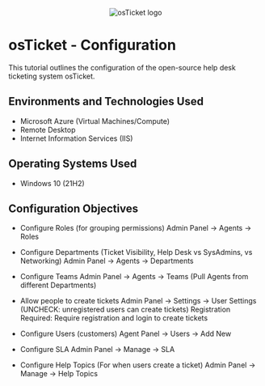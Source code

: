 <p align="center">
<img src="https://i.imgur.com/Clzj7Xs.png" alt="osTicket logo"/>
</p>

<h1>osTicket - Configuration</h1>
This tutorial outlines the configuration of the open-source help desk ticketing system osTicket.<br />




<h2>Environments and Technologies Used</h2>

- Microsoft Azure (Virtual Machines/Compute)
- Remote Desktop
- Internet Information Services (IIS)

<h2>Operating Systems Used </h2>

- Windows 10</b> (21H2)

<h2>Configuration Objectives</h2>

- Configure Roles (for grouping permissions)
Admin Panel -> Agents -> Roles

- Configure Departments (Ticket Visibility, Help Desk vs SysAdmins, vs Networking)
Admin Panel -> Agents -> Departments

- Configure Teams
Admin Panel -> Agents -> Teams (Pull Agents from different Departments)

- Allow people to create tickets
Admin Panel -> Settings -> User Settings (UNCHECK: unregistered users can create tickets)
Registration Required: Require registration and login to create tickets

- Configure Users (customers)
Agent Panel -> Users -> Add New

- Configure SLA
Admin Panel -> Manage -> SLA

- Configure Help Topics (For when users create a ticket)
Admin Panel -> Manage -> Help Topics

